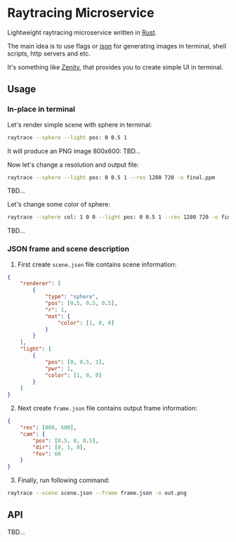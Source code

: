# Raytracing Microservice

Lightweight raytracing microservice written in [Rust](https://www.rust-lang.org/).

The main idea is to use flags or [json](https://www.json.org/json-en.html) for generating images in terminal, shell scripts, http servers and etc.

It's something like [Zenity](https://github.com/GNOME/zenity), that provides you to create simple UI in terminal.

## Usage
### In-place in terminal
Let's render simple scene with sphere in terminal:
```bash
raytrace --sphere --light pos: 0 0.5 1
```

It will produce an PNG image 800x600:
TBD...

Now let's change a resolution and output file:
```bash
raytrace --sphere --light pos: 0 0.5 1 --res 1280 720 -o final.ppm
```

TBD...

Let's change some color of sphere:
```bash
raytrace --sphere col: 1 0 0 --light pos: 0 0.5 1 --res 1280 720 -o final.ppm
```

TBD...

### JSON frame and scene description
1. First create `scene.json` file contains scene information:
```json
{
    "renderer": [
        {
            "type": "sphere",
            "pos": [0.5, 0.5, 0.5],
            "r": 1,
            "mat": {
                "color": [1, 0, 0]
            }
        }
    ],
    "light": [
        {
            "pos": [0, 0.5, 1],
            "pwr": 1,
            "color": [1, 0, 0]
        }
    ]
}
```

2. Next create `frame.json` file contains output frame information:
```json
{
    "res": [800, 600],
    "cam": {
        "pos": [0.5, 0, 0.5],
        "dir": [0, 1, 0],
        "fov": 60
    }
}
```

3. Finally, run following command:

```bash
raytrace --scene scene.json --frame frame.json -o out.png
```

## API
TBD...